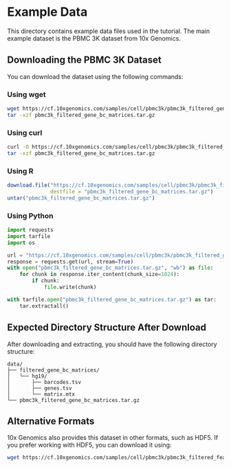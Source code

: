 # Example Data

This directory contains example data files used in the tutorial. The main example dataset is the PBMC 3K dataset from 10x Genomics.

## Downloading the PBMC 3K Dataset

You can download the dataset using the following commands:

### Using wget
```bash
wget https://cf.10xgenomics.com/samples/cell/pbmc3k/pbmc3k_filtered_gene_bc_matrices.tar.gz
tar -xzf pbmc3k_filtered_gene_bc_matrices.tar.gz
```

### Using curl
```bash
curl -O https://cf.10xgenomics.com/samples/cell/pbmc3k/pbmc3k_filtered_gene_bc_matrices.tar.gz
tar -xzf pbmc3k_filtered_gene_bc_matrices.tar.gz
```

### Using R
```r
download.file("https://cf.10xgenomics.com/samples/cell/pbmc3k/pbmc3k_filtered_gene_bc_matrices.tar.gz", 
              destfile = "pbmc3k_filtered_gene_bc_matrices.tar.gz")
untar("pbmc3k_filtered_gene_bc_matrices.tar.gz")
```

### Using Python
```python
import requests
import tarfile
import os

url = "https://cf.10xgenomics.com/samples/cell/pbmc3k/pbmc3k_filtered_gene_bc_matrices.tar.gz"
response = requests.get(url, stream=True)
with open("pbmc3k_filtered_gene_bc_matrices.tar.gz", "wb") as file:
    for chunk in response.iter_content(chunk_size=1024):
        if chunk:
            file.write(chunk)

with tarfile.open("pbmc3k_filtered_gene_bc_matrices.tar.gz") as tar:
    tar.extractall()
```

## Expected Directory Structure After Download

After downloading and extracting, you should have the following directory structure:

```
data/
├── filtered_gene_bc_matrices/
│   └── hg19/
│       ├── barcodes.tsv
│       ├── genes.tsv
│       └── matrix.mtx
└── pbmc3k_filtered_gene_bc_matrices.tar.gz
```

## Alternative Formats

10x Genomics also provides this dataset in other formats, such as HDF5. If you prefer working with HDF5, you can download it using:

```bash
wget https://cf.10xgenomics.com/samples/cell/pbmc3k/pbmc3k_filtered_feature_bc_matrix.h5
```